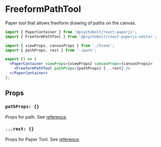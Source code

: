 # FreeformPathTool

Paper tool that allows freeform drawing of paths on the canvas.

```jsx
import { PaperContainer } from '@psychobolt/react-paperjs';
import { FreeformPathTool } from '@psychobolt/react-paperjs-editor';

import { viewProps, canvasProps } from './Scene';
import { pathProps, rest } from './path';

export () => (
  <PaperContainer viewProps={viewProps} canvasProps={canvasProps}>
    <FreeformPathTool pathProps={pathProps} {...rest} />
  </PaperContainer>
);
```

## Props

### `pathProps: {}`

Props for path. See [reference](http://paperjs.org/reference/path/).

### `...rest: {}`

Props for Paper Tool. See [reference](http://paperjs.org/reference/tool/).